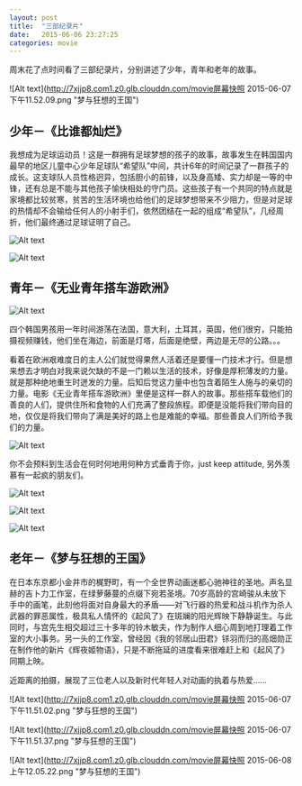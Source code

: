 ```yaml
---
layout: post
title:  "三部纪录片"
date:   2015-06-06 23:27:25
categories: movie
---
```


周末花了点时间看了三部纪录片，分别讲述了少年，青年和老年的故事。

![Alt text](http://7xjjp8.com1.z0.glb.clouddn.com/movie屏幕快照 2015-06-07 下午11.52.09.png "梦与狂想的王国")

## 少年－《比谁都灿烂》

我想成为足球运动员！这是一群拥有足球梦想的孩子的故事，故事发生在韩国国内最早的地区儿童中心少年足球队“希望队”中间，共计6年的时间记录了一群孩子的成长。这支球队人员性格迥异，包括胆小的前锋，以及身高矮、实力却是一等的中锋，还有总是不能与其他孩子愉快相处的守门员。这些孩子有一个共同的特点就是家境都比较贫寒，贫苦的生活环境也给他们的足球梦想带来不少阻力，但是对足球的热情却不会输给任何人的小射手们，依然团结在一起的组成“希望队”，几经周折，他们最终通过足球证明了自己。

![Alt text](http://7xjjp8.com1.z0.glb.clouddn.com/movie6.png "比谁都灿烂")

![Alt text](http://7xjjp8.com1.z0.glb.clouddn.com/movie7.png "比谁都灿烂")

## 青年－《无业青年搭车游欧洲》

![Alt text](http://7xjjp8.com1.z0.glb.clouddn.com/movie1.png "无业青年搭车游欧洲")

四个韩国男孩用一年时间游荡在法国，意大利，土耳其，英国，他们很穷，只能拍摄视频赚钱，他们坐在海边，前面是灯塔，后面是绝壁，两边是无尽的公路。。。

看着在欧洲艰难度日的主人公们就觉得果然人活着还是要懂一门技术才行。但是想来想去才明白对我来说欠缺的不是一门赖以生活的技术，好像是厚积薄发的力量。就是那种绝地重生时迸发的力量。后知后觉这力量中也包含着陌生人施与的亲切的力量。电影《无业青年搭车游欧洲》里便是这样一群人的故事。那些搭车载他们的善良的人们，提供住所和食物的人们充满了整段旅程。即便是没能将我们带向目的地，仅仅是将我们带向了满是美好的路上也是难能的幸福。那些善良人们所给予我们的力量。

![Alt text](http://7xjjp8.com1.z0.glb.clouddn.com/movie2.png "无业青年搭车游欧洲")

你不会预料到生活会在何时何地用何种方式垂青于你，just keep attitude, 另外羡慕有一起疯的朋友们。

![Alt text](http://7xjjp8.com1.z0.glb.clouddn.com/movie3.png "无业青年搭车游欧洲")

![Alt text](http://7xjjp8.com1.z0.glb.clouddn.com/movie4.png "无业青年搭车游欧洲")

![Alt text](http://7xjjp8.com1.z0.glb.clouddn.com/movie5.png "无业青年搭车游欧洲")

## 老年－《梦与狂想的王国》

在日本东京都小金井市的梶野町，有一个全世界动画迷都心驰神往的圣地。声名显赫的吉卜力工作室，在绿萝藤蔓的点缀下宛若圣境。70岁高龄的宫崎骏从未放下手中的画笔，此刻他将面对自身最大的矛盾——对飞行器的热爱和战斗机作为杀人武器的罪恶属性，极具私人情怀的《起风了》在斑斓的阳光辉映下静静诞生。与此同时，与宫先生相交超过三十多年的铃木敏夫，作为制作人细心周到地打理着工作室的大小事务。另一头的工作室，曾经因《我的邻居山田君》铩羽而归的高畑勋正在制作他的新片《辉夜姬物语》，只是不断拖延的进度看来很难赶上和《起风了》同期上映。

近距离的拍摄，展现了三位老人以及新时代年轻人对动画的执着与热爱……

![Alt text](http://7xjjp8.com1.z0.glb.clouddn.com/movie屏幕快照 2015-06-07 下午11.51.02.png "梦与狂想的王国")

![Alt text](http://7xjjp8.com1.z0.glb.clouddn.com/movie屏幕快照 2015-06-07 下午11.51.37.png "梦与狂想的王国")

![Alt text](http://7xjjp8.com1.z0.glb.clouddn.com/movie屏幕快照 2015-06-08 上午12.05.22.png "梦与狂想的王国")

